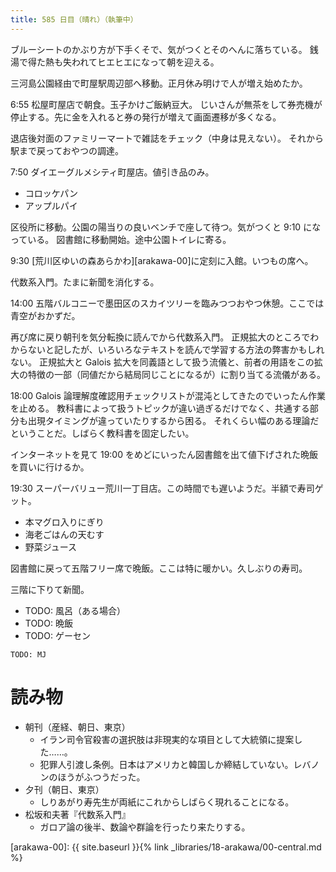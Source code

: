 ```yaml
---
title: 585 日目（晴れ）（執筆中）
---
```


ブルーシートのかぶり方が下手くそで、気がつくとそのへんに落ちている。
銭湯で得た熱も失われてヒエヒエになって朝を迎える。

三河島公園経由で町屋駅周辺部へ移動。正月休み明けで人が増え始めたか。

6:55 松屋町屋店で朝食。玉子かけご飯納豆大。
じいさんが無茶をして券売機が停止する。先に金を入れると券の発行が増えて画面遷移が多くなる。

退店後対面のファミリーマートで雑誌をチェック（中身は見えない）。
それから駅まで戻っておやつの調達。

7:50 ダイエーグルメシティ町屋店。値引き品のみ。
* コロッケパン
* アップルパイ

区役所に移動。公園の陽当りの良いベンチで座して待つ。気がつくと 9:10 になっている。
図書館に移動開始。途中公園トイレに寄る。

9:30 [荒川区ゆいの森あらかわ][arakawa-00]に定刻に入館。いつもの席へ。

代数系入門。たまに新聞を消化する。

14:00 五階バルコニーで墨田区のスカイツリーを臨みつつおやつ休憩。ここでは青空がおかずだ。

再び席に戻り朝刊を気分転換に読んでから代数系入門。
正規拡大のところでわからないと記したが、いろいろなテキストを読んで学習する方法の弊害かもしれない。
正規拡大と Galois 拡大を同義語として扱う流儀と、前者の用語をこの拡大の特徴の一部（同値だから結局同じことになるが）に割り当てる流儀がある。

18:00 Galois 論理解度確認用チェックリストが混沌としてきたのでいったん作業を止める。
教科書によって扱うトピックが違い過ぎるだけでなく、共通する部分も出現タイミングが違っていたりするから困る。
それくらい幅のある理論だということだ。しばらく教科書を固定したい。

インターネットを見て 19:00 をめどにいったん図書館を出て値下げされた晩飯を買いに行けるか。

19:30 スーパーバリュー荒川一丁目店。この時間でも遅いようだ。半額で寿司ゲット。
* 本マグロ入りにぎり
* 海老ごはんの天むす
* 野菜ジュース

図書館に戻って五階フリー席で晩飯。ここは特に暖かい。久しぶりの寿司。

三階に下りて新聞。

* TODO: 風呂（ある場合）
* TODO: 晩飯
* TODO: ゲーセン

```text
TODO: MJ
```

# 読み物

* 朝刊（産経、朝日、東京）
  * イラン司令官殺害の選択肢は非現実的な項目として大統領に提案した……。
  * 犯罪人引渡し条例。日本はアメリカと韓国しか締結していない。レバノンのほうがふつうだった。
* 夕刊（朝日、東京）
  * しりあがり寿先生が両紙にこれからしばらく現れることになる。
* 松坂和夫著『代数系入門』
  * ガロア論の後半、数論や群論を行ったり来たりする。

[arakawa-00]: {{ site.baseurl }}{% link _libraries/18-arakawa/00-central.md %}
